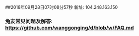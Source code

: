 ##2018年09月28日07时08分57秒 新址: 104.248.163.150
### 兔友常见问题及解答: https://github.com/wanggonging/d/blob/w/FAQ.md
